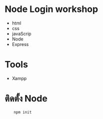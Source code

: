 # Node Login workshop

- html
- css
- javaScrip 
- Node
- Express

# Tools
- Xampp

# ติดตั้ง Node
```node
    npm init

```
